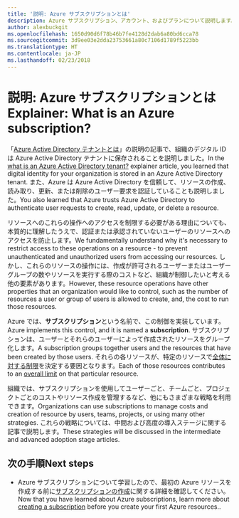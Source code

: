 ```yaml
---
title: '説明: Azure サブスクリプションとは'
description: Azure サブスクリプション、アカウント、およびプランについて説明します。
author: alexbuckgit
ms.openlocfilehash: 1650d90d6f78b46b7fe4128d2dab6a80bd6cca78
ms.sourcegitcommit: 3d9ee03e2dda23753661a80c7106d1789f5223bb
ms.translationtype: HT
ms.contentlocale: ja-JP
ms.lasthandoff: 02/23/2018
---
```

# <a name="explainer-what-is-an-azure-subscription"></a><span data-ttu-id="29ae2-103">説明: Azure サブスクリプションとは</span><span class="sxs-lookup"><span data-stu-id="29ae2-103">Explainer: What is an Azure subscription?</span></span>

<span data-ttu-id="29ae2-104">「[Azure Active Directory テナントとは](tenant-explainer.md)」の説明の記事で、組織のデジタル ID は Azure Active Directory テナントに保存されることを説明しました。</span><span class="sxs-lookup"><span data-stu-id="29ae2-104">In the [what is an Azure Active Directory tenant?](tenant-explainer.md) explainer article, you learned that digital identity for your organization is stored in an Azure Active Directory tenant.</span></span> <span data-ttu-id="29ae2-105">また、Azure は Azure Active Directory を信頼して、リソースの作成、読み取り、更新、または削除のユーザー要求を認証していることも説明しました。</span><span class="sxs-lookup"><span data-stu-id="29ae2-105">You also learned that Azure trusts Azure Active Directory to authenticate user requests to create, read, update, or delete a resource.</span></span> 

<span data-ttu-id="29ae2-106">リソースへのこれらの操作へのアクセスを制限する必要がある理由についても、本質的に理解したうえで、認証または承認されていないユーザーのリソースへのアクセスを防止します。</span><span class="sxs-lookup"><span data-stu-id="29ae2-106">We fundamentally understand why it's necessary to restrict access to these operations on a resource - to prevent unauthenticated and unauthorized users from accessing our resources.</span></span> <span data-ttu-id="29ae2-107">しかし、これらのリソースの操作には、作成が許可されるユーザーまたはユーザー グループの数やリソースを実行する際のコストなど、組織が制御したいと考える他の要素があります。</span><span class="sxs-lookup"><span data-stu-id="29ae2-107">However, these resource operations have other properties that an organization would like to control, such as the number of resources a user or group of users is allowed to create, and, the cost to run those resources.</span></span> 

<span data-ttu-id="29ae2-108">Azure では、**サブスクリプション**という名前で、この制御を実装しています。</span><span class="sxs-lookup"><span data-stu-id="29ae2-108">Azure implements this control, and it is named a **subscription**.</span></span> <span data-ttu-id="29ae2-109">サブスクリプションは、ユーザーとそれらのユーザーによって作成されたリソースをグループ化します。</span><span class="sxs-lookup"><span data-stu-id="29ae2-109">A subscription groups together users and the resources that have been created by those users.</span></span> <span data-ttu-id="29ae2-110">それらの各リソースが、特定のリソースで[全体に対する制限][subscription-service-limits]を決定する要因となります。</span><span class="sxs-lookup"><span data-stu-id="29ae2-110">Each of those resources contributes to an [overall limit][subscription-service-limits] on that particular resource.</span></span>

<span data-ttu-id="29ae2-111">組織では、サブスクリプションを使用してユーザーごと、チームごと、プロジェクトごとのコストやリソース作成を管理するなど、他にもさまざまな戦略を利用できます。</span><span class="sxs-lookup"><span data-stu-id="29ae2-111">Organizations can use subscriptions to manage costs and creation of resource by users, teams, projects, or using many other strategies.</span></span> <span data-ttu-id="29ae2-112">これらの戦略については、中間および高度の導入ステージに関する記事で説明します。</span><span class="sxs-lookup"><span data-stu-id="29ae2-112">These strategies will be discussed in the intermediate and advanced adoption stage articles.</span></span> 

## <a name="next-steps"></a><span data-ttu-id="29ae2-113">次の手順</span><span class="sxs-lookup"><span data-stu-id="29ae2-113">Next steps</span></span>

* <span data-ttu-id="29ae2-114">Azure サブスクリプションについて学習したので、最初の Azure リソースを作成する前に[サブスクリプションの作成](subscription.md)に関する詳細を確認してください。</span><span class="sxs-lookup"><span data-stu-id="29ae2-114">Now that you have learned about Azure subscriptions, learn more about [creating a subscription](subscription.md) before you create your first Azure resources..</span></span>

<!-- Links -->
[azure-get-started]: https://azure.microsoft.com/get-started/
[azure-offers]: https://azure.microsoft.com/support/legal/offer-details/
[azure-free-trial]: https://azure.microsoft.com/offers/ms-azr-0044p/
[azure-change-subscription-offer]: /azure/billing/billing-how-to-switch-azure-offer
[microsoft-account]: https://account.microsoft.com/account
[subscription-service-limits]: /azure/azure-subscription-service-limits
[docs-organizational-account]: https://docs.microsoft.com/azure/active-directory/sign-up-organization
